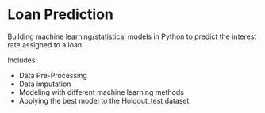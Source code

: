 # Loan Prediction

Building machine learning/statistical models in Python to predict the interest rate assigned to a loan.

Includes:
- Data Pre-Processing
- Data imputation
- Modeling with different machine learning methods
- Applying the best model to the Holdout_test dataset
